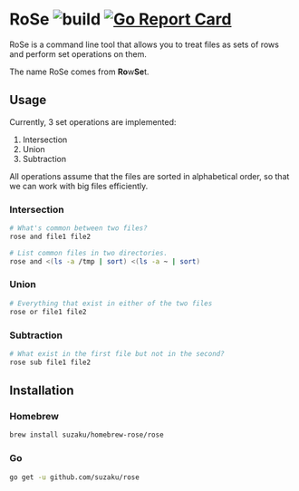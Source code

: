 # RoSe ![build](https://github.com/suzaku/rose/workflows/build/badge.svg) [![Go Report Card](https://goreportcard.com/badge/github.com/suzaku/rose)](https://goreportcard.com/report/github.com/suzaku/rose)

RoSe is a command line tool that allows you to treat files as sets of rows and perform set operations on them.

The name RoSe comes from **Ro**w**Se**t.


## Usage

Currently, 3 set operations are implemented:

1. Intersection
2. Union
3. Subtraction

All operations assume that the files are sorted in alphabetical order,
so that we can work with big files efficiently.

### Intersection

```bash
# What's common between two files?
rose and file1 file2

# List common files in two directories.
rose and <(ls -a /tmp | sort) <(ls -a ~ | sort)
```

### Union

```bash
# Everything that exist in either of the two files
rose or file1 file2
```

### Subtraction

```bash
# What exist in the first file but not in the second?
rose sub file1 file2
```

## Installation

### Homebrew

```bash
brew install suzaku/homebrew-rose/rose
```

### Go

```bash
go get -u github.com/suzaku/rose
```
